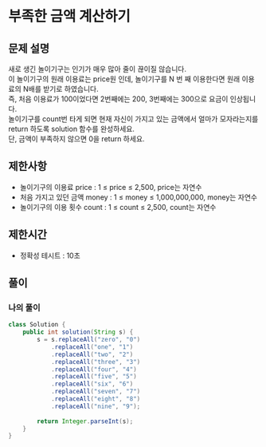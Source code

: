 # 부족한 금액 계산하기
## 문제 설명
새로 생긴 놀이기구는 인기가 매우 많아 줄이 끊이질 않습니다.  
이 놀이기구의 원래 이용료는 price원 인데, 놀이기구를 N 번 째 이용한다면 원래 이용료의 N배를 받기로 하였습니다.  
즉, 처음 이용료가 100이었다면 2번째에는 200, 3번째에는 300으로 요금이 인상됩니다.  
놀이기구를 count번 타게 되면 현재 자신이 가지고 있는 금액에서 얼마가 모자라는지를 return 하도록 solution 함수를 완성하세요.  
단, 금액이 부족하지 않으면 0을 return 하세요.

## 제한사항
* 놀이기구의 이용료 price : 1 ≤ price ≤ 2,500, price는 자연수
* 처음 가지고 있던 금액 money : 1 ≤ money ≤ 1,000,000,000, money는 자연수
* 놀이기구의 이용 횟수 count : 1 ≤ count ≤ 2,500, count는 자연수

## 제한시간
* 정확성 테시트 : 10초

## 풀이
### 나의 풀이
```java
class Solution {
    public int solution(String s) {
        s = s.replaceAll("zero", "0")
            .replaceAll("one", "1")
            .replaceAll("two", "2")
            .replaceAll("three", "3")
            .replaceAll("four", "4")
            .replaceAll("five", "5")
            .replaceAll("six", "6")
            .replaceAll("seven", "7")
            .replaceAll("eight", "8")
            .replaceAll("nine", "9");
        
        return Integer.parseInt(s);
    }
}
```  